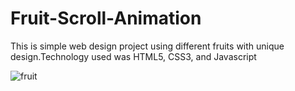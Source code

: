 # Fruit-Scroll-Animation
This is simple web design project using different fruits with unique design.Technology used was HTML5, CSS3, and Javascript 

![fruit](https://user-images.githubusercontent.com/80078725/209353763-8f3d79cb-217f-4349-bd3a-5e48df631069.png)
